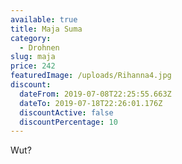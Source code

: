 ```yaml
---
available: true
title: Maja Suma
category:
  - Drohnen
slug: maja
price: 242
featuredImage: /uploads/Rihanna4.jpg
discount:
  dateFrom: 2019-07-08T22:25:55.663Z
  dateTo: 2019-07-18T22:26:01.176Z
  discountActive: false
  discountPercentage: 10
---
```

Wut?
